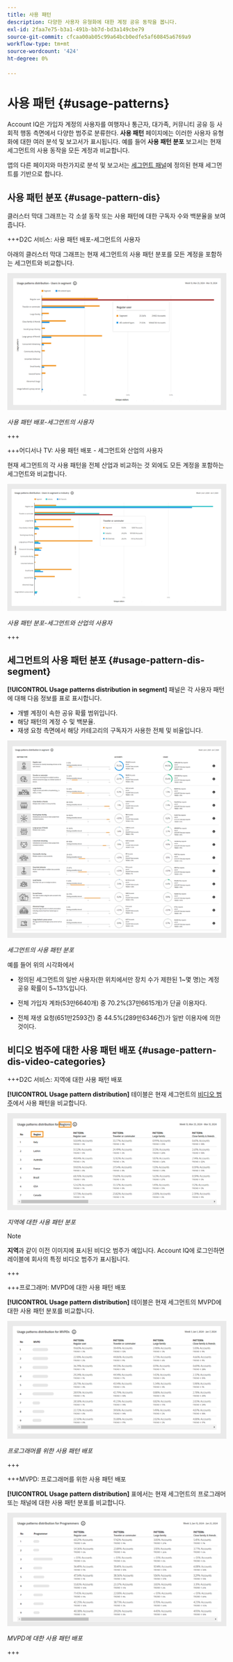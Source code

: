 ```yaml
---
title: 사용 패턴
description: 다양한 사용자 유형화에 대한 계정 공유 동작을 봅니다.
exl-id: 2faa7e75-b3a1-491b-bb7d-bd3a149cbe79
source-git-commit: cfcaa00ab05c99a64bcb0edfe5af60845a6769a9
workflow-type: tm+mt
source-wordcount: '424'
ht-degree: 0%

---
```


# 사용 패턴 {#usage-patterns}

Account IQ은 가입자 계정의 사용자를 여행자나 통근자, 대가족, 커뮤니티 공유 등 사회적 행동 측면에서 다양한 범주로 분류한다. **사용 패턴** 페이지에는 이러한 사용자 유형화에 대한 여러 분석 및 보고서가 표시됩니다. 예를 들어 **사용 패턴 분포** 보고서는 현재 세그먼트의 사용 동작을 모든 계정과 비교합니다.

앱의 다른 페이지와 마찬가지로 분석 및 보고서는 [세그먼트 패널](/help/accountiq/segments-timeinterval.md)에 정의된 현재 세그먼트를 기반으로 합니다.

## 사용 패턴 분포 {#usage-pattern-dis}

클러스터 막대 그래프는 각 소셜 동작 또는 사용 패턴에 대한 구독자 수와 백분율을 보여 줍니다.

+++D2C 서비스: 사용 패턴 배포-세그먼트의 사용자

아래의 클러스터 막대 그래프는 현재 세그먼트의 사용 패턴 분포를 모든 계정을 포함하는 세그먼트와 비교합니다.

![](assets/d2c-segment-users-industry.png)

*사용 패턴 배포-세그먼트의 사용자*

+++

+++어디서나 TV: 사용 패턴 배포 - 세그먼트와 산업의 사용자

현재 세그먼트의 각 사용 패턴을 전체 산업과 비교하는 것 외에도 모든 계정을 포함하는 세그먼트와 비교합니다.

![](assets/segment-users-industry.png)

*사용 패턴 분포-세그먼트와 산업의 사용자*

+++

## 세그먼트의 사용 패턴 분포 {#usage-pattern-dis-segment}

**[!UICONTROL Usage patterns distribution in segment]** 패널은 각 사용자 패턴에 대해 다음 정보를 표로 표시합니다.

* 개별 계정이 속한 공유 확률 범위입니다.
* 해당 패턴의 계정 수 및 백분율.
* 재생 요청 측면에서 해당 카테고리의 구독자가 사용한 전체 및 비율입니다.

![](assets/usage-pattern-segmentwise.png)

*세그먼트의 사용 패턴 분포*

예를 들어 위의 시각화에서

* 정의된 세그먼트의 일반 사용자(한 위치에서만 장치 수가 제한된 1~몇 명)는 계정 공유 확률이 5~13%입니다.

* 전체 가입자 계좌(53만6640개) 중 70.2%(37만6615개)가 단골 이용자다.

* 전체 재생 요청(651만2593건) 중 44.5%(289만6346건)가 일반 이용자에 의한 것이다.

## 비디오 범주에 대한 사용 패턴 배포 {#usage-pattern-dis-video-categories}

+++D2C 서비스: 지역에 대한 사용 패턴 배포

**[!UICONTROL Usage pattern distribution]** 테이블은 현재 세그먼트의 [비디오 범주](product-concepts.md##video-category-def)에서 사용 패턴을 비교합니다.

![](assets/d2c-usage-patterns-regions.png)

*지역에 대한 사용 패턴 분포*

>[!NOTE]
>
>**지역**&#x200B;과 같이 이전 이미지에 표시된 비디오 범주가 예입니다. Account IQ에 로그인하면 레이블에 회사의 특정 비디오 범주가 표시됩니다.

+++

+++프로그래머: MVPD에 대한 사용 패턴 배포

**[!UICONTROL Usage pattern distribution]** 테이블은 현재 세그먼트의 MVPD에 대한 사용 패턴 분포를 비교합니다.

![](assets/usage-patterns-mvpdwise.png)

*프로그래머를 위한 사용 패턴 배포*

+++

+++MVPD: 프로그래머를 위한 사용 패턴 배포

**[!UICONTROL Usage pattern distribution]** 표에서는 현재 세그먼트의 프로그래머 또는 채널에 대한 사용 패턴 분포를 비교합니다.

![](assets/usage-patterns-programmerwise.png)

*MVPD에 대한 사용 패턴 배포*

+++
